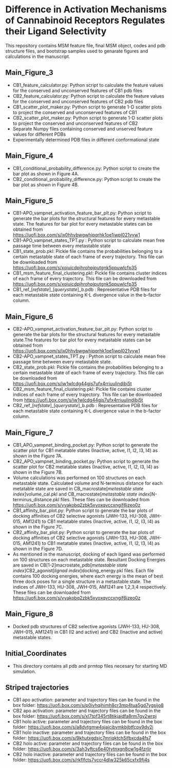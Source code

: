 #  Difference in Activation Mechanisms of Cannabinoid Receptors Regulates their Ligand Selectivity
This repository contains MSM feature file, final MSM object, codes and pdb structure files, and bootstrap samples used to genarate figures and
calculations in the manuscript.

## Main_Figure_3 
- CB1_feature_calculator.py: Python script to calculate the feature values for the conserved and unconserved features of CB1 pdb files
- CB2_feature_calculator.py: Python script to calculate the feature values for the conserved and unconserved features of CB2 pdb files  
- CB1_scatter_plot_maker.py: Python script to generate 1-D scatter plots to project the conserved and unconserved features of CB1
- CB2_scatter_plot_maker.py: Python script to generate 1-D scatter plots to project the conserved and unconserved features of CB2
- Separate Numpy files containing conserved and unserved feature values for different PDBs
- Experimentally determined PDB files in different conformational state

## Main_Figure_4 
- CB1_conditional_probability_difference.py: Python script to create the bar plot as shown in Figure 4A.
- CB2_conditional_probability_difference.py: Python script to create the bar plot as shown in Figure 4B.


## Main_Figure_5
- CB1-APO_vampnet_activation_feature_bar_plt.py: Python script to generate the bar plots for the structural features for every metastable state. The features for bar plot for every metastable states can be obtained from https://uofi.box.com/s/ix0hhvbwgwhipqrhk1oe1iwpl021vyw1
- CB1-APO_vampnet_states_TPT.py : Python script to calculate mean free passage time between every metastable state
- CB1_state_prob.pkl: Pickle file contains the probabilities belonging to a certain metastable state of each frame of every trajectory. This file can be downloaded from https://uofi.box.com/s/xoiuicdpjhrohpjputgnk5ppuwlcfp35
- CB1_msm_feature_final_clustering.pkl: Pickle file contains cluster indices of each frame of every trajectory. This file can be downloaded from https://uofi.box.com/s/xoiuicdpjhrohpjputgnk5ppuwlcfp35
- CB1_ref_[_refstate_]_[_querystate_]_b.pdb : Representative PDB files for each metastable state containing K-L divergence value in the b-factor column.

## Main_Figure_6
- CB2-APO_vampnet_activation_feature_bar_plt.py: Python script to generate the bar plots for the structural features for every metastable state.The features for bar plot for every metastable states can be obtained from https://uofi.box.com/s/ix0hhvbwgwhipqrhk1oe1iwpl021vyw1
- CB2-APO_vampnet_states_TPT.py : Python script to calculate mean free passage time between every metastable state.
- CB2_state_prob.pkl: Pickle file contains the probabilities belonging to a certain metastable state of each frame of every trajectory. This file can be downloaded from https://uofi.box.com/s/iw1wlcdg44gjs7ufx4rriuulindibj5t
- CB2_msm_feature_final_clustering.pkl: Pickle file contains cluster indices of each frame of every trajectory. This file can be downloaded from https://uofi.box.com/s/iw1wlcdg44gjs7ufx4rriuulindibj5t
- CB2_ref_[_refstate_]_[_querystate_]_b.pdb : Representative PDB files for each metastable state containing K-L divergence value in the b-factor column.


## Main_Figure_7
- CB1_APO_vampnet_binding_pocket.py: Python script to generate the scatter plot for CB1 metatable states (Inactive, active, I1, I2, I3, I4) as shown in the Figure 7A.
- CB2_APO_vampnet_binding_pocket.py: Python script to generate the scatter plot for CB2 metatable states (Inactive, active, I1, I2, I3, I4) as shown in the Figure 7B.
- Volume calculations was performed on 100 structures on each metastable state. Calculated volume and N-terminus distance for each metatable state are saved in CB_macrostate[_metastable state index_]volume_cal.pkl and CB_macrostate[_metastable state index_]N-terminus_distance.pkl files. These files can be downloaded from https://uofi.box.com/s/vyakobq2zbk5xyoxqvccxngif6jzeo0z
- CB1_affinity_bar_plot.py: Python script to generate the bar plots of docking affinities of CB2 selective agonists (JWH-133, HU-308, JWH-015, AM1241) to CB1 metatable states (Inactive, active, I1, I2, I3, I4) as shown in the Figure 7C. 
- CB2_affinity_bar_plot.py: Python script to generate the bar plots of docking affinities of CB2 selective agonists (JWH-133, HU-308, JWH-015, AM1241) to CB1 metatable states (Inactive, active, I1, I2, I3, I4) as shown in the Figure 7D.
- As mentioned in the manuscript, docking of each ligand was performed on 100 structures on each metastable state. Resultant Docking Energies are saved in CB[1-2]macrostate_pdb[_metastable state index_]CB2_agonist[_lignad index_]docking_energy.pkl files. Each file contains 100 docking energies, where each energy is the mean of best three dock poses for a single structure in a metastable state. The indices of JWH-133, HU-308, JWH-015, AM1241 are 1,2,3,4 respectively. These files can be downloaded from https://uofi.box.com/s/vyakobq2zbk5xyoxqvccxngif6jzeo0z

## Main_Figure_8 
- Docked pdb structures of CB2 selective agonists (JWH-133, HU-308, JWH-015, AM1241) in CB1 (I2 and active) and CB2 (Inactive and active) metastable states. 

## Initial_Coordinates
- This directory contains all pdb and prmtop files necesary for starting MD simulation.   

## Striped trajectories
- CB1 apo activation: parameter and trajectory files can be found in the box folder: https://uofi.box.com/s/p0ivhqihimh8cr3mp4tua5gd7ygsijo8
- CB2 apo activation: parameter and trajectory files can be found in the box folder: https://uofi.box.com/s/xl7tpf345rt8tikjaidfa8rm7gy2wrpj
- CB1 holo active: parameter and trajectory files can be found in the box folder: https://uofi.box.com/s/a8dvtgmw4sjajcjbvmkbjbtfcpy9dy2i
- CB1 holo inactive: parameter and trajectory files can be found in the box folder: https://uofi.box.com/s/9khutxgdsjc7mriqktch5ifbxcda4fs7
- CB2 holo active: parameter and trajectory files can be found in the box folder: https://uofi.box.com/s/3ah3yftcs6e40tytnxgn8cw1g4fzrlir
- CB2 holo inactive: parameter and trajectory files can be found in the box folder: https://uofi.box.com/s/rkflfcts7vccr4dlw325k65cxfx9fj4s





